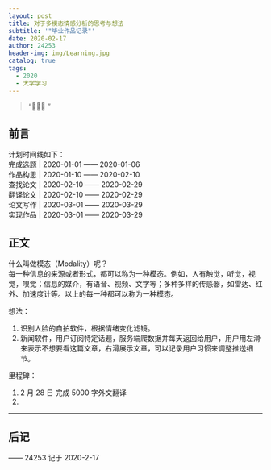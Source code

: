```yaml
---
layout: post
title: 对于多模态情感分析的思考与想法
subtitle: '"毕业作品记录"'
date: 2020-02-17
author: 24253
header-img: img/Learning.jpg
catalog: true
tags:
  - 2020
  - 大学学习
---
```


> “🙉🙉🙉 ”

## 前言

计划时间线如下：  
完成选题 | 2020-01-01 —— 2020-01-06  
作品构思 | 2020-01-10 —— 2020-02-10  
查找论文 | 2020-02-10 —— 2020-02-29  
翻译论文 | 2020-02-10 —— 2020-02-29  
论文写作 | 2020-03-01 —— 2020-03-29  
实现作品 | 2020-03-01 —— 2020-03-29

## 正文

什么叫做模态（Modality）呢？  
每一种信息的来源或者形式，都可以称为一种模态。例如，人有触觉，听觉，视觉，嗅觉；信息的媒介，有语音、视频、文字等；多种多样的传感器，如雷达、红外、加速度计等。以上的每一种都可以称为一种模态。

想法：

1. 识别人脸的自拍软件，根据情绪变化滤镜。
2. 新闻软件，用户订阅特定话题，服务端爬数据并每天返回给用户，用户用左滑来表示不想要看这篇文章，右滑展示文章，可以记录用户习惯来调整推送细节。

里程碑：

1. 2 月 28 日 完成 5000 字外文翻译
2.

---

## 后记

—— 24253 记于 2020-2-17
